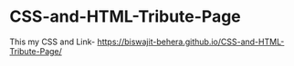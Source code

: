 # CSS-and-HTML-Tribute-Page
This my CSS and 
Link- https://biswajit-behera.github.io/CSS-and-HTML-Tribute-Page/



         
            
      
